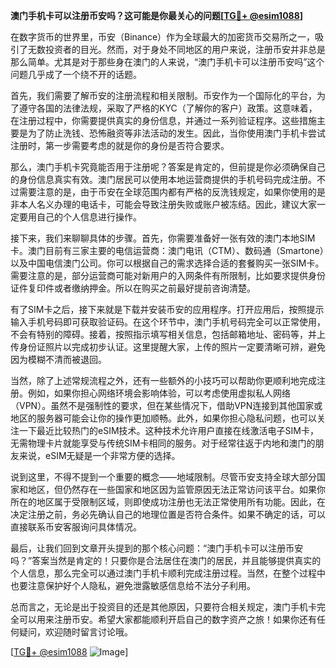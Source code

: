 **澳门手机卡可以注册币安吗？这可能是你最关心的问题[[TG💪+ @esim1088](https://t.me/s/esim1088)]**

在数字货币的世界里，币安（Binance）作为全球最大的加密货币交易所之一，吸引了无数投资者的目光。然而，对于身处不同地区的用户来说，注册币安并非总是那么简单。尤其是对于那些身在澳门的人来说，“澳门手机卡可以注册币安吗”这个问题几乎成了一个绕不开的话题。

首先，我们需要了解币安的注册流程和相关限制。币安作为一个国际化的平台，为了遵守各国的法律法规，采取了严格的KYC（了解你的客户）政策。这意味着，在注册过程中，你需要提供真实的身份信息，并通过一系列验证程序。这些措施主要是为了防止洗钱、恐怖融资等非法活动的发生。因此，当你使用澳门手机卡尝试注册时，第一步需要考虑的就是你的身份是否符合要求。

那么，澳门手机卡究竟能否用于注册呢？答案是肯定的，但前提是你必须确保自己的身份信息真实有效。澳门居民可以使用本地运营商提供的手机号码完成注册。不过需要注意的是，由于币安在全球范围内都有严格的反洗钱规定，如果你使用的是非本人名义办理的电话卡，可能会导致注册失败或账户被冻结。因此，建议大家一定要用自己的个人信息进行操作。

接下来，我们来聊聊具体的步骤。首先，你需要准备好一张有效的澳门本地SIM卡。澳门目前有三家主要的电信运营商：澳门电讯（CTM）、数码通（Smartone）以及中国电信澳门公司。你可以根据自己的需求选择合适的套餐购买一张SIM卡。需要注意的是，部分运营商可能对新用户的入网条件有所限制，比如要求提供身份证件复印件或者缴纳押金。所以在购买之前最好提前咨询清楚。

有了SIM卡之后，接下来就是下载并安装币安的应用程序。打开应用后，按照提示输入手机号码即可获取验证码。在这个环节中，澳门手机号码完全可以正常使用，不会有特别的障碍。接着，按照指示填写相关信息，包括邮箱地址、密码等，并上传身份证照片以完成初步认证。这里提醒大家，上传的照片一定要清晰可辨，避免因为模糊不清而被退回。

当然，除了上述常规流程之外，还有一些额外的小技巧可以帮助你更顺利地完成注册。例如，如果你担心网络环境会影响体验，可以考虑使用虚拟私人网络（VPN）。虽然不是强制性的要求，但在某些情况下，借助VPN连接到其他国家或地区的服务器可能会让你的操作更加顺畅。此外，如果你担心隐私问题，也可以关注一下最近比较热门的eSIM技术。这种技术允许用户直接在线激活电子SIM卡，无需物理卡片就能享受与传统SIM卡相同的服务。对于经常往返于内地和澳门的朋友来说，eSIM无疑是一个非常方便的选择。

说到这里，不得不提到一个重要的概念——地域限制。尽管币安支持全球大部分国家和地区，但仍然存在一些国家和地区因为监管原因无法正常访问该平台。如果你所在的地区属于受限制区域，则即使成功注册也无法正常使用所有功能。因此，在决定注册之前，务必先确认自己的地理位置是否符合条件。如果不确定的话，可以直接联系币安客服询问具体情况。

最后，让我们回到文章开头提到的那个核心问题：“澳门手机卡可以注册币安吗？”答案当然是肯定的！只要你是合法居住在澳门的居民，并且能够提供真实的个人信息，那么完全可以通过澳门手机卡顺利完成注册过程。当然，在整个过程中也要注意保护好个人隐私，避免泄露敏感信息给不法分子利用。

总而言之，无论是出于投资目的还是其他原因，只要符合相关规定，澳门手机卡完全可以用来注册币安。希望大家都能顺利开启自己的数字资产之旅！如果你还有任何疑问，欢迎随时留言讨论哦。

[[TG💪+ @esim1088](https://t.me/s/esim1088) ![Image](https://i.postimg.cc/4NQfJmqS/Snipaste-2025-05-13-00-14-12.png)]